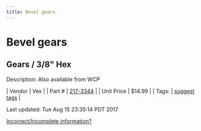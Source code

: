```yaml
---
title: Bevel gears
---
```


# Bevel gears
## Gears / 3/8" Hex
Description: 	Also available from WCP 

| Vendor | Vex | 
| Part # | [217-3344](http://www.vexrobotics.com/vexpro/motion/vexpro-gears/217-3344.html) | 
| Unit Price | $14.99 | 
| Tags: | [suggest tags](https://docs.google.com/forms/d/e/1FAIpQLSeWyY8v3RgOty-MyWmh9U0iivNYN_molChYyS-0U-o-kOAv_g/viewform) | 

Last updated: Tue Aug 15 23:35:14 PDT 2017

 [Incorrect/Incomplete information?](https://docs.google.com/forms/d/e/1FAIpQLSeWyY8v3RgOty-MyWmh9U0iivNYN_molChYyS-0U-o-kOAv_g/viewform)
